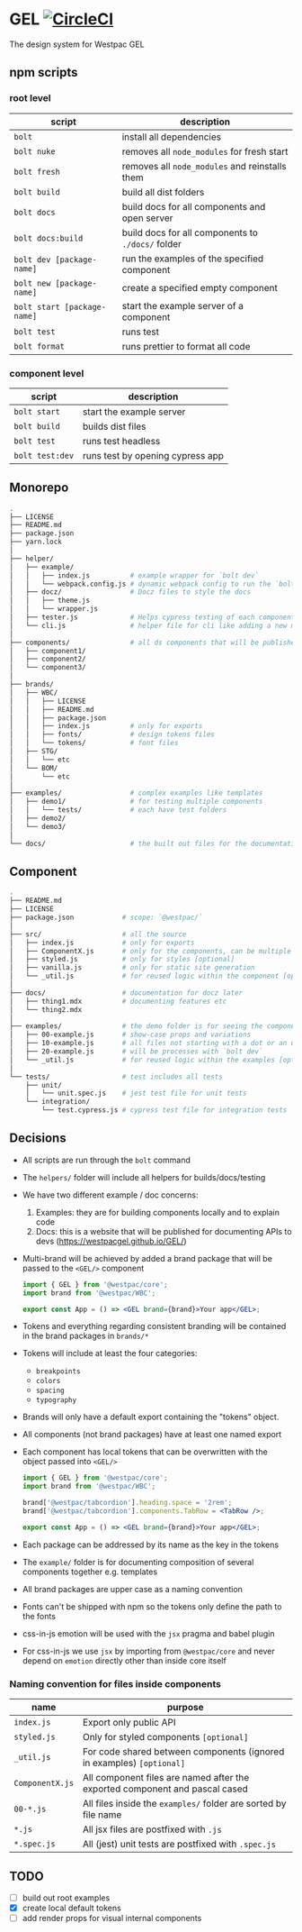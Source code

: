 # GEL [![CircleCI](https://circleci.com/gh/WestpacGEL/GEL/tree/master.svg?style=svg)](https://circleci.com/gh/WestpacGEL/GEL/tree/master)

The design system for Westpac GEL

## npm scripts

### root level

| script                      | description                                       |
| --------------------------- | ------------------------------------------------- |
| `bolt`                      | install all dependencies                          |
| `bolt nuke`                 | removes all `node_modules` for fresh start        |
| `bolt fresh`                | removes all `node_modules` and reinstalls them    |
| `bolt build`                | build all dist folders                            |
| `bolt docs`                 | build docs for all components and open server     |
| `bolt docs:build`           | build docs for all components to `./docs/` folder |
| `bolt dev [package-name]`   | run the examples of the specified component       |
| `bolt new [package-name]`   | create a specified empty component                |
| `bolt start [package-name]` | start the example server of a component           |
| `bolt test`                 | runs test                                         |
| `bolt format`               | runs prettier to format all code                  |

### component level

| script          | description                      |
| --------------- | -------------------------------- |
| `bolt start`    | start the example server         |
| `bolt build`    | builds dist files                |
| `bolt test`     | runs test headless               |
| `bolt test:dev` | runs test by opening cypress app |

## Monorepo

```sh
.
├── LICENSE
├── README.md
├── package.json
├── yarn.lock
│
├── helper/
│   ├── example/
│   │   ├── index.js          # example wrapper for `bolt dev`
│   │   └── webpack.config.js # dynamic webpack config to run the `bolt dev` task
│   ├── docz/                 # Docz files to style the docs
│   │   ├── theme.js
│   │   └── wrapper.js
│   ├── tester.js             # Helps cypress testing of each component
│   └── cli.js                # helper file for cli like adding a new module
│
├── components/               # all ds components that will be published
│   ├── component1/
│   ├── component2/
│   └── component3/
│
├── brands/
│   ├── WBC/
│   │   ├── LICENSE
│   │   ├── README.md
│   │   ├── package.json
│   │   ├── index.js          # only for exports
│   │   ├── fonts/            # design tokens files
│   │   └── tokens/           # font files
│   ├── STG/
│   │   └── etc
│   └── BOM/
│       └── etc
│
├── examples/                 # complex examples like templates
│   ├── demo1/                # for testing multiple components
│   │   └── tests/            # each have test folders
│   ├── demo2/
│   └── demo3/
│
└── docs/                     # the built out files for the documentation
```

## Component

```sh
.
├── README.md
├── LICENSE
├── package.json            # scope: `@westpac/`
│
├── src/                    # all the source
│   ├── index.js            # only for exports
│   ├── ComponentX.js       # only for the components, can be multiple files
│   ├── styled.js           # only for styles [optional]
│   ├── vanilla.js          # only for static site generation
│   └── _util.js            # for reused logic within the component [optional]
│
├── docs/                   # documentation for docz later
│   ├── thing1.mdx          # documenting features etc
│   └── thing2.mdx
│
├── examples/               # the demo folder is for seeing the components in action
│   ├── 00-example.js       # show-case props and variations
│   ├── 10-example.js       # all files not starting with a dot or an underscore
│   ├── 20-example.js       # will be processes with `bolt dev`
│   └── _util.js            # for reused logic within the examples [optional]
│
└── tests/                  # test includes all tests
    ├── unit/
    │   └── unit.spec.js    # jest test file for unit tests
    └── integration/
        └── test.cypress.js # cypress test file for integration tests
```

## Decisions

- All scripts are run through the `bolt` command
- The `helpers/` folder will include all helpers for builds/docs/testing
- We have two different example / doc concerns:
  1. Examples: they are for building components locally and to explain code
  1. Docs: this is a website that will be published for documenting APIs to devs (https://westpacgel.github.io/GEL/)
- Multi-brand will be achieved by added a brand package that will be passed to the `<GEL/>` component

  ```jsx
  import { GEL } from '@westpac/core';
  import brand from '@westpac/WBC';

  export const App = () => <GEL brand={brand}>Your app</GEL>;
  ```

- Tokens and everything regarding consistent branding will be contained in the brand packages in `brands/*`
- Tokens will include at least the four categories:
  - `breakpoints`
  - `colors`
  - `spacing`
  - `typography`
- Brands will only have a default export containing the "tokens" object.
- All components (not brand packages) have at least one named export
- Each component has local tokens that can be overwritten with the object passed into `<GEL/>`

  ```jsx
  import { GEL } from '@westpac/core';
  import brand from '@westpac/WBC';

  brand['@westpac/tabcordion'].heading.space = '2rem';
  brand['@westpac/tabcordion'].components.TabRow = <TabRow />;

  export const App = () => <GEL brand={brand}>Your app</GEL>;
  ```

- Each package can be addressed by its name as the key in the tokens
- The `example/` folder is for documenting composition of several components together e.g. templates
- All brand packages are upper case as a naming convention
- Fonts can't be shipped with npm so the tokens only define the path to the fonts
- css-in-js emotion will be used with the `jsx` pragma and babel plugin
- For css-in-js we use `jsx` by importing from `@westpac/core` and never depend on `emotion` directly other than inside core itself

### Naming convention for files inside components

| name            | purpose                                                                     |
| --------------- | --------------------------------------------------------------------------- |
| `index.js`      | Export only public API                                                      |
| `styled.js`     | Only for styled components `[optional]`                                     |
| `_util.js`      | For code shared between components (ignored in examples) `[optional]`       |
| `ComponentX.js` | All component files are named after the exported component and pascal cased |
| `00-*.js`       | All files inside the `examples/` folder are sorted by file name             |
| `*.js`          | All jsx files are postfixed with `.js`                                      |
| `*.spec.js`     | All (jest) unit tests are postfixed with `.spec.js`                         |

## TODO

- [ ] build out root examples
- [x] create local default tokens
- [ ] add render props for visual internal components
